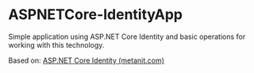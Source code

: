 # ASPNETCore-IdentityApp

Simple application using ASP.NET Core Identity and basic operations for working with this technology.

Based on: [ASP.NET Core Identity (metanit.com)](https://metanit.com/sharp/aspnet5/16.1.php)
